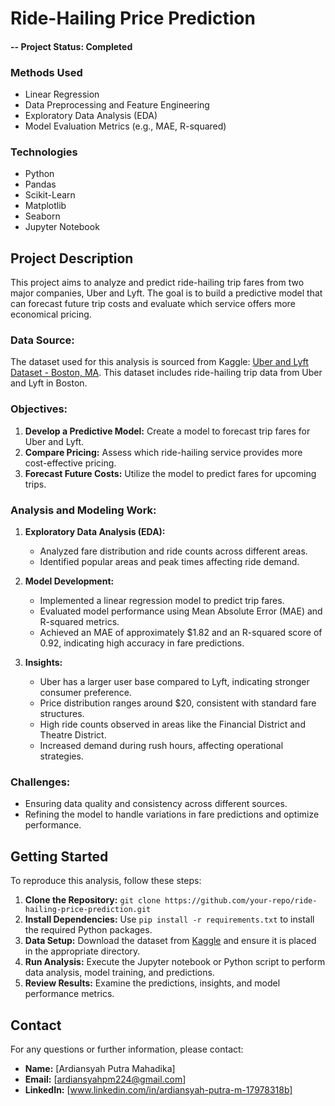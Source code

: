 # Ride-Hailing Price Prediction

#### -- Project Status: Completed

### Methods Used
* Linear Regression
* Data Preprocessing and Feature Engineering
* Exploratory Data Analysis (EDA)
* Model Evaluation Metrics (e.g., MAE, R-squared)

### Technologies
* Python
* Pandas
* Scikit-Learn
* Matplotlib
* Seaborn
* Jupyter Notebook

## Project Description

This project aims to analyze and predict ride-hailing trip fares from two major companies, Uber and Lyft. The goal is to build a predictive model that can forecast future trip costs and evaluate which service offers more economical pricing.

### Data Source:
The dataset used for this analysis is sourced from Kaggle: [Uber and Lyft Dataset - Boston, MA](https://www.kaggle.com/datasets/brllrb/uber-and-lyft-dataset-boston-ma). This dataset includes ride-hailing trip data from Uber and Lyft in Boston.

### Objectives:
1. **Develop a Predictive Model:** Create a model to forecast trip fares for Uber and Lyft.
2. **Compare Pricing:** Assess which ride-hailing service provides more cost-effective pricing.
3. **Forecast Future Costs:** Utilize the model to predict fares for upcoming trips.

### Analysis and Modeling Work:
1. **Exploratory Data Analysis (EDA):**
   - Analyzed fare distribution and ride counts across different areas.
   - Identified popular areas and peak times affecting ride demand.

2. **Model Development:**
   - Implemented a linear regression model to predict trip fares.
   - Evaluated model performance using Mean Absolute Error (MAE) and R-squared metrics.
   - Achieved an MAE of approximately $1.82 and an R-squared score of 0.92, indicating high accuracy in fare predictions.

3. **Insights:**
   - Uber has a larger user base compared to Lyft, indicating stronger consumer preference.
   - Price distribution ranges around $20, consistent with standard fare structures.
   - High ride counts observed in areas like the Financial District and Theatre District.
   - Increased demand during rush hours, affecting operational strategies.

### Challenges:
- Ensuring data quality and consistency across different sources.
- Refining the model to handle variations in fare predictions and optimize performance.

## Getting Started

To reproduce this analysis, follow these steps:
1. **Clone the Repository:** `git clone https://github.com/your-repo/ride-hailing-price-prediction.git`
2. **Install Dependencies:** Use `pip install -r requirements.txt` to install the required Python packages.
3. **Data Setup:** Download the dataset from [Kaggle](https://www.kaggle.com/datasets/brllrb/uber-and-lyft-dataset-boston-ma) and ensure it is placed in the appropriate directory.
4. **Run Analysis:** Execute the Jupyter notebook or Python script to perform data analysis, model training, and predictions.
5. **Review Results:** Examine the predictions, insights, and model performance metrics.

## Contact

For any questions or further information, please contact:

- **Name:** [Ardiansyah Putra Mahadika]
- **Email:** [ardiansyahpm224@gmail.com]
- **LinkedIn:** [www.linkedin.com/in/ardiansyah-putra-m-17978318b]
